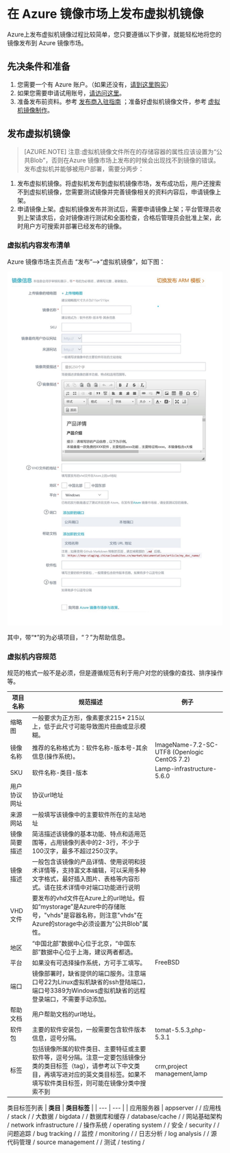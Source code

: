 
# 在 Azure 镜像市场上发布虚拟机镜像

Azure上发布虚拟机镜像过程比较简单，您只要遵循以下步骤，就能轻松地将您的镜像发布到 Azure 镜像市场。

## 先决条件和准备

1. 您需要一个有 Azure 账户。（如果还没有，[请到这里购买](https://www.azure.cn/pricing/pia/)）
2. 如果您需要申请试用账号，[请访问这里](https://www.azure.cn/pricing/1rmb-trial?v=b)。
3. 准备发布前资料。参考 [发布商入驻指南](https://mmp-staging.chinacloudsites.cn/market/Documentation/article/publishguide/) ；准备好虚拟机镜像文件，参考 [虚拟机镜像制作](https://mmp-staging.chinacloudsites.cn/market/Documentation/article/imageguide/)。

## 发布虚拟机镜像

> [AZURE.NOTE] 注意:虚拟机镜像文件所在的存储容器的属性应该设置为“公共Blob”，否则在Azure 镜像市场上发布的时候会出现找不到镜像的错误。
发布虚拟机并能够被用户部署，需要分两步：

1. 发布虚拟机镜像。将虚拟机发布到虚拟机镜像市场，发布成功后，用户还搜索不到虚拟机镜像，您需要测试镜像并完善镜像相关的资料内容后，申请镜像上架。
2. 申请镜像上架。虚拟机镜像发布并测试后，需要申请镜像上架；平台管理员收到上架请求后，会对镜像进行测试和全面检查，合格后管理员会批准上架，此时用户方可搜索并部署已经发布的镜像。

### 虚拟机内容发布清单

Azure 镜像市场主页点击 “发布”——>“虚拟机镜像”，如下图：

![doc_homepage](./media/imageguide/imagepublish.jpg)

其中，带“*”的为必填项目，“？”为帮助信息。

### 虚拟机内容规范

规范的格式一般不是必须，但是遵循规范有利于用户对您的镜像的查找、排序操作等。

| **项目名称** | **规范描述** | **例子** |
| --- | --- | --- |
| 缩略图 | 一般要求为正方形，像素要求215* 215以上，低于此尺寸可能导致图片扭曲或显示模糊。 |  |
| 镜像名称 | 推荐的名称格式为：软件名称-版本号-其余信息(操作系统)。 | ImageName-7.2-SC-UTF8 (Openlogic CentOS 7.2) |
| SKU | 软件名称-类目-版本 | Lamp-infrastructure-5.6.0 |
| 用户协议网址 | 协议url地址 |  |
| 来源网站 | 一般填写该镜像中的主要软件所在的主站地址 |  |
| 镜像简要描述 | 简洁描述该镜像的基本功能、特点和适用范围等，占用镜像列表中的2-3行，不少于100汉字，最多不超过250汉字。 |  |
| 镜像描述 | 一般包含该镜像的产品详情、使用说明和技术详情等，支持富文本编辑，可以采用多种文字格式，最好插入图片、表格等内容形式。请在技术详情中对端口功能进行说明 |  |
| VHD文件 | 要发布的vhd文件在Azure上的url地址。假如“mystorage”是Azure中的存储账号，"vhds"是容器名称，则注意"vhds"在Azure的storage中必须设置为"公共Blob"属性。 |  |
| 地区 | “中国北部”数据中心位于北京，“中国东部”数据中心位于上海，建议两者都选。 |  |
| 平台 | 如果没有可选择操作系统，方可手工填写。 | FreeBSD |
| 端口 | 镜像部署时，缺省提供的端口服务。注意端口号22为Linux虚拟机缺省的ssh登陆端口，端口号3389为Windows虚拟机缺省的远程登录端口，不需要手动添加。 |  |
| 帮助文档 | 用户帮助文档的url地址。 |  |
| 软件包 | 主要的软件安装包，一般需要包含软件版本信息，逗号分隔。 | tomat-5.5.3,php-5.3.1 |
| 标签 | 包括镜像所属的软件类目、主要特征或主要软件等，逗号分隔。注意一定要包括镜像分类的类目标签（tag），请参考以下中文类目，再填写进对应的英文类目标签。如果不填写软件类目标签，则可能在镜像分类中搜索不到 | crm,project management,lamp |

类目标签列表
| **类目** | **类目标签** |
| --- | --- |
| 应用服务器 | appserver /
/ 应用栈 / stack /
/ 大数据 / bigdata /
/ 数据库和缓存 / database/cache /
/ 网站基础架构 / network infrastructure /
/ 操作系统 / operating system /
/ 安全 / security /
/ 问题追踪 / bug tracking /
/ 监控 / monitoring /
/ 日志分析 / log analysis /
/ 源代码管理 / source management /
/ 测试 / testing /
